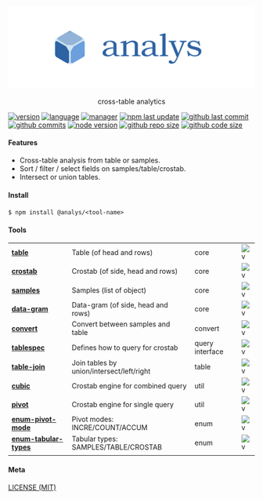 <div align="center">
  <img alt="banner" src="./media/analys-banner.svg">
  <p align="center">cross-table analytics</p>
</div>

[![version](https://img.shields.io/npm/v/@analys/table?logo=npm&style=flat-square)]()
[![language](https://img.shields.io/github/languages/top/gadge/ject?logo=javascript&style=flat-square)][url-github]
[![manager](https://img.shields.io/badge/manager-pnpm-F69220?logo=pnpm&logoColor=EEE&style=flat-square)][url-github]
[![npm last update](https://img.shields.io/npm/last-update/@analys/table?logo=npm&style=flat-square)]()
[![github last commit](https://img.shields.io/github/last-commit/gadge/ject?logo=github&style=flat-square)][url-github]
[![github commits](https://img.shields.io/github/commit-activity/t/gadge/ject?logo=github&style=flat-square)][url-github]
[![node version](https://img.shields.io/node/v/@analys/table/latest?logo=node.js&style=flat-square)]()
[![github repo size](https://img.shields.io/github/repo-size/crostab/analys)]()
[![github code size](https://img.shields.io/github/languages/code-size/crostab/analys)]()

[//]: <> (Link)

[url-github]: https://github.com/hoyeungw/analys
[url-npm]: https://npmjs.org/package/@analys/vector

#### Features

- Cross-table analysis from table or samples.
- Sort / filter / select fields on samples/table/crostab.
- Intersect or union tables.

#### Install

```console
$ npm install @analys/<tool-name>
```

#### Tools

|                                                                 |                                           |                 |                             |
|-----------------------------------------------------------------|-------------------------------------------|-----------------|-----------------------------|
| [**table**](packages/core/table)                                | Table (of head and rows)                  | core            | ![v][table-dm]              |
| [**crostab**](packages/core/crostab)                            | Crostab (of side, head and rows)          | core            | ![v][crostab-dm]            |
| [**samples**](packages/core/samples)                            | Samples (list of object)                  | core            | ![v][samples-dm]            |
| [**data-gram**](packages/core/data-gram)                        | Data-gram (of side, head and rows)        | core            | ![v][data-gram-dm]          |
| [**convert**](packages/core/convert)                            | Convert between samples and table         | convert         | ![v][convert-dm]            |
| [**tablespec**](packages/infrastructure/tablespec)              | Defines how to query for crostab          | query interface | ![v][tablespec-dm]          |
| [**table-join**](archive/table-join)                            | Join tables by union/intersect/left/right | table           | ![v][table-join-dm]         |
| [**cubic**](archive/cubic)                                      | Crostab engine for combined query         | util            | ![v][cubic-dm]              |
| [**pivot**](archive/pivot)                                      | Crostab engine for single query           | util            | ![v][pivot-dm]              |
| [**enum-pivot-mode**](packages/constants/enum-pivot-mode)       | Pivot modes: INCRE/COUNT/ACCUM            | enum            | ![v][enum-pivot-mode-dm]    |
| [**enum-tabular-types**](packages/constants/enum-tabular-types) | Tabular types: SAMPLES/TABLE/CROSTAB      | enum            | ![v][enum-tabular-types-dm] |
|                                                                 |                                           |                 |                             |

[//]: <> (Local routes)

[table-dm]:              https://flat.badgen.net/npm/dm/@analys/table

[crostab-dm]:            https://flat.badgen.net/npm/dm/@analys/crostab

[samples-dm]:            https://flat.badgen.net/npm/dm/@analys/samples

[data-gram-dm]:            https://flat.badgen.net/npm/dm/@analys/data-gram

[convert-dm]:            https://flat.badgen.net/npm/dm/@analys/convert

[tablespec-dm]:          https://flat.badgen.net/npm/dm/@analys/tablespec

[table-join-dm]:         https://flat.badgen.net/npm/dm/@analys/table-join

[cubic-dm]:              https://flat.badgen.net/npm/dm/@analys/cubic

[pivot-dm]:              https://flat.badgen.net/npm/dm/@analys/pivot

[enum-pivot-mode-dm]:    https://flat.badgen.net/npm/dm/@analys/enum-pivot-mode

[enum-tabular-types-dm]: https://flat.badgen.net/npm/dm/@analys/enum-tabular-types

#### Meta

[LICENSE (MIT)](LICENSE)
